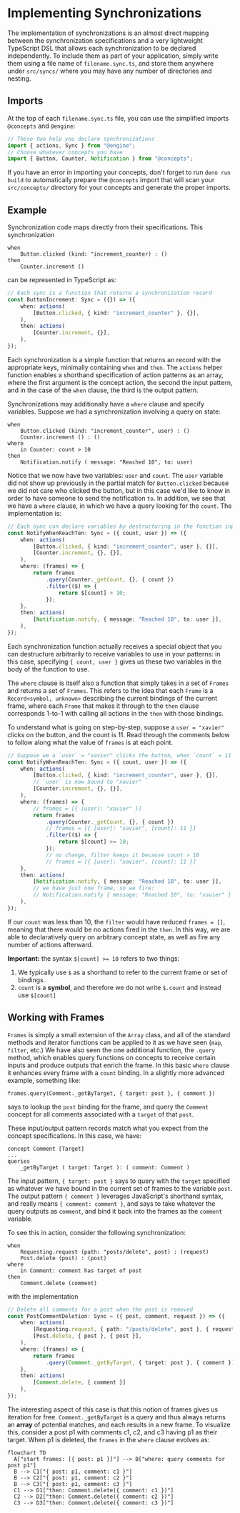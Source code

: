 # Implementing Synchronizations

The implementation of synchronizations is an almost direct mapping between the synchronization specifications and a very lightweight TypeScript DSL that allows each synchronization to be declared independently. To include them as part of your application, simply write them using a file name of `filename.sync.ts`, and store them anywhere under `src/syncs/` where you may have any number of directories and nesting. 

## Imports

At the top of each `filename.sync.ts` file, you can use the simplified imports `@concepts` and `@engine`:

```typescript
// These two help you declare synchronizations
import { actions, Sync } from "@engine";
// Choose whatever concepts you have
import { Button, Counter, Notification } from "@concepts";
```

If you have an error in importing your concepts, don't forget to run `deno run build` to automatically prepare the `@concepts` import that will scan your `src/concepts/` directory for your concepts and generate the proper imports.
## Example

Synchronization code maps directly from their specifications. This synchronization

```sync
when
	Button.clicked (kind: "increment_counter) : ()
then
	Counter.increment ()
```

can be represented in TypeScript as:

```typescript
// Each sync is a function that returns a synchronization record
const ButtonIncrement: Sync = ({}) => ({
    when: actions(
        [Button.clicked, { kind: "increment_counter" }, {}],
    ),
    then: actions(
        [Counter.increment, {}],
    ),
});
```

Each synchronization is a simple function that returns an record with the appropriate keys, minimally containing `when` and `then`. The `actions` helper function enables a shorthand specification of action patterns as an array, where the first argument is the concept action, the second the input pattern, and in the case of the `when` clause, the third is the output pattern.

Synchronizations may additionally have a `where` clause and specify variables. Suppose we had a synchronization involving a query on state:

```sync
when
	Button.clicked (kind: "increment_counter", user) : ()
	Counter.increment () : ()
where
	in Counter: count > 10
then
	Notification.notify ( message: "Reached 10", to: user)
```

Notice that we now have two variables: `user` and `count`. The `user` variable did not show up previously in the partial match for `Button.clicked` because we did not care who clicked the button, but in this case we'd like to know in order to have someone to send the notification `to`. In addition, we see that we have a `where` clause, in which we have a query looking for the `count`. The implementation is:

```typescript
// Each sync can declare variables by destructuring in the function input
const NotifyWhenReachTen: Sync = ({ count, user }) => ({
    when: actions(
        [Button.clicked, { kind: "increment_counter", user }, {}],
        [Counter.increment, {}, {}],
    ),
    where: (frames) => {
        return frames
            .query(Counter._getCount, {}, { count })
            .filter(($) => {
                return $[count] > 10;
            });
    },
    then: actions(
        [Notification.notify, { message: "Reached 10", to: user }],
    ),
});
```

Each synchronization function actually receives a special object that you can destructure arbitrarily to receive variables to use in your patterns: in this case, specifying `{ count, user }` gives us these two variables in the body of the function to use.

The `where` clause is itself also a function that simply takes in a set of `Frames` and returns a set of `Frames`. This refers to the idea that each `Frame` is a `Record<symbol, unknown>` describing the current bindings of the current frame, where each `Frame` that makes it through to the `then` clause corresponds 1-to-1 with calling all actions in the `then` with those bindings. 

To understand what is going on step-by-step, suppose a `user = "xavier"` clicks on the button, and the count is 11. Read through the comments below to follow along what the value of `frames` is at each point.

```typescript
// Suppose we a `user` = "xavier" clicks the button, when `count` = 11
const NotifyWhenReachTen: Sync = ({ count, user }) => ({
    when: actions(
        [Button.clicked, { kind: "increment_counter", user }, {}],
        // `user` is now bound to "xavier"
        [Counter.increment, {}, {}],
    ),
    where: (frames) => {
	    // frames = [{ [user]: "xavier" }]
        return frames
            .query(Counter._getCount, {}, { count })
            // frames = [{ [user]: "xavier", [count]: 11 }]
            .filter(($) => {
                return $[count] >= 10;
            });
            // no change, filter keeps it because count > 10
            // frames = [{ [user]: "xavier", [count]: 11 }]
    },
    then: actions(
        [Notification.notify, { message: "Reached 10", to: user }],
        // we have just one frame, so we fire:
        // Notification.notify { message: "Reached 10", to: "xavier" }
    ),
});
```

If our `count` was less than 10, the `filter` would have reduced `frames = []`, meaning that there would be no actions fired in the `then`. In this way, we are able to declaratively query on arbitrary concept state, as well as fire any number of actions afterward.

**Important:** the syntax `$[count] >= 10` refers to two things:
1. We typically use `$` as a shorthand to refer to the current frame or set of bindings.
2. `count` is a **symbol**, and therefore we do not write `$.count` and instead use `$[count]`

## Working with Frames

`Frames` is simply a small extension of the `Array` class, and all of the standard methods and iterator functions can be applied to it as we have seen (`map`, `filter`, etc.) We have also seen the one additional function, the `.query` method, which enables query functions on concepts to receive certain inputs and produce outputs that enrich the frame. In this basic `where` clause it enhances every frame with a `count` binding. In a slightly more advanced example, something like:

```
frames.query(Comment._getByTarget, { target: post }, { comment })
```

says to lookup the `post` binding for the frame, and query the `Comment` concept for all comments associated with a `target` of that `post`. 

These input/output pattern records match what you expect from the concept specifications. In this case, we have:

```concept
concept Comment [Target]
...
queries
	_getByTarget ( target: Target ): ( comment: Comment )
```

The input pattern, `{ target: post }` says to query with the `target` specified as whatever we have bound in the current set of frames to the variable `post`. The output pattern `{ comment }` leverages JavaScript's shorthand syntax, and really means `{ comment: comment }`, and says to take whatever the query outputs as `comment`, and bind it back into the frames as the `comment` variable.

To see this in action, consider the following synchronization:

```sync
when
	Requesting.request (path: "posts/delete", post) : (request)
	Post.delete (post) : (post)
where
	in Comment: comment has target of post
then
	Comment.delete (comment)
```

with the implementation

```typescript
// Delete all comments for a post when the post is removed
const PostCommentDeletion: Sync = ({ post, comment, request }) => ({
	when: actions(
	    [Requesting.request, { path: "/posts/delete", post }, { request }],
	    [Post.delete, { post }, { post }],
	),
	where: (frames) => {
		return frames
			.query(Comment._getByTarget, { target: post }, { comment }),
	},
	then: actions(
		[Comment.delete, { comment }]
	),
});
```

The interesting aspect of this case is that this notion of frames gives us iteration for free. `Comment._getByTarget` is a query and thus always returns an **array** of potential matches, and each results in a new frame. To visualize this, consider a post p1 with comments c1, c2, and c3 having p1 as their target. When p1 is deleted, the `frames` in the `where` clause evolves as:

```mermaid
flowchart TD
  A["start frames: [{ post: p1 }]"] --> B["where: query comments for post p1"]
  B --> C1["{ post: p1, comment: c1 }"]
  B --> C2["{ post: p1, comment: c2 }"]
  B --> C3["{ post: p1, comment: c3 }"]
  C1 --> D1["then: Comment.delete({ comment: c1 })"]
  C2 --> D2["then: Comment.delete({ comment: c2 })"]
  C3 --> D3["then: Comment.delete({ comment: c3 })"]
```


